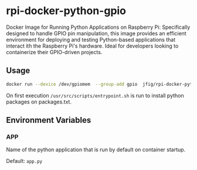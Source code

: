 # rpi-docker-python-gpio

Docker Image for Running Python Applications on Raspberry Pi: Specifically 
designed to handle GPIO pin manipulation, this image provides an efficient 
environment for deploying and testing Python-based applications that interact 
ith the Raspberry Pi's hardware. Ideal for developers looking to containerize 
their GPIO-driven projects.

## Usage

```bash
docker run --device /dev/gpiomem  --group-add gpio  jfig/rpi-docker-python-gpio
```

On first execution ```/usr/src/scripts/entrypoint.sh``` is run to install python packages on packages.txt.

## Environment Variables

### APP

Name of the python application that is run by default on container startup.

Default: ```app.py```
